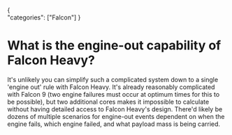 {    
    "categories": ["Falcon"]
}

# What is the engine-out capability of Falcon Heavy?

It's unlikely you can simplify such a complicated system down to a single 'engine out' rule with Falcon Heavy. It's already reasonably complicated with Falcon 9 (two engine failures must occur at optimum times for this to be possible), but two additional cores makes it impossible to calculate without having detailed access to Falcon Heavy's design. There'd likely be dozens of multiple scenarios for engine-out events dependent on when the engine fails, which engine failed, and what payload mass is being carried.
